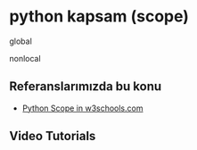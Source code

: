 # python kapsam (scope)

global

nonlocal



## Referanslarımızda bu konu

- [Python Scope in w3schools.com](https://www.w3schools.com/python/python_scope.asp)

## Video Tutorials

